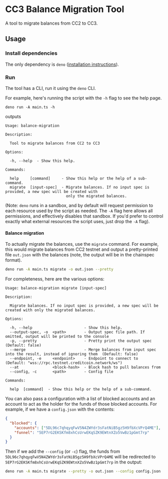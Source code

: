 # CC3 Balance Migration Tool

A tool to migrate balances from CC2 to CC3.

## Usage

### Install dependencies

The only dependency is `deno` ([installation instructions](https://docs.deno.com/runtime/manual/getting_started/installation)).

### Run

The tool has a CLI, run it using the `deno` CLI.

For example, here's running the script
with the `-h` flag to see the help page.

```shell
deno run -A main.ts -h
```

outputs

```text
Usage: balance-migration

Description:

  Tool to migrate balances from CC2 to CC3

Options:

  -h, --help  - Show this help.  

Commands:

  help     [command]     - Show this help or the help of a sub-command.                                   
  migrate  [input-spec]  - Migrate balances. If no input spec is provided, a new spec will be created with
                           only the migrated balances.                                                    

```

(Note: `deno` runs in a sandbox, and by default will request permission to each resource used by the script as needed. The `-A` flag here allows all permissions, and effectively disables that sandbox. If you'd prefer to control exactly what external resources the script uses, just drop the `-A` flag).

#### Balance migration

To actually migrate the balances, use the `migrate` command. For example,
this would migrate balances from CC2 testnet and output a pretty-printed file `out.json` with the balances
(note, the output will be in the chainspec format).

```bash
deno run -A main.ts migrate -o out.json --pretty
```

For completeness, here are the various options:

```text
Usage: balance-migration migrate [input-spec]

Description:

  Migrate balances. If no input spec is provided, a new spec will be created with only the migrated balances.

Options:

  -h, --help                       - Show this help.                                                                                                               
  --output-spec, -o  <path>        - Output spec file path. If omitted, output will be printed to the console                                                      
  -p, --pretty                     - Pretty print the output spec                                              (Default: false)                                    
  --merge                          - Merge balances from input spec into the result, instead of ignoring them  (Default: false)                                    
  --endpoint, -e     <endpoint>    - Endpoint to connect to                                                    (Default: "wss://rpc.testnet.creditcoin.network/ws")
  --at               <block-hash>  - Block hash to pull balances from                                                                                              
  --config, -c       <path>        - Config file                                                                                                                   

Commands:

  help  [command]  - Show this help or the help of a sub-command.
```

You can also pass a configuration with a list of blocked accounts and an account to
act as the holder for the funds of those blocked accounts. For example, if we have a 
`config.json` with the contents:

```json
{
  "blocked": {
    "accounts": ["5DL96c7qhqyqFwV5N4ZWYdr3sFatNiB5gz5H9fbXcVPrQ4ME"],
    "funnel": "5EP7rG2EKSKfm8xhCsUrwEKqSZK9EWtnXZo5VwBz1pGmt7rp"
  }
}
```

Then if we add the `--config` (or `-c`) flag, the funds from `5DL96c7qhqyqFwV5N4ZWYdr3sFatNiB5gz5H9fbXcVPrQ4ME` will be redirected to `5EP7rG2EKSKfm8xhCsUrwEKqSZK9EWtnXZo5VwBz1pGmt7rp` in the output:

```bash
deno run -A main.ts migrate --pretty -o out.json --config config.json
```
